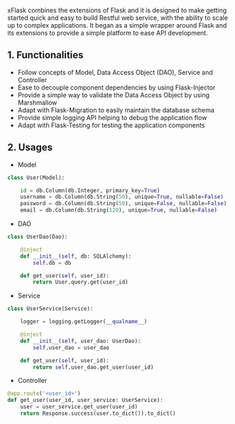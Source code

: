 xFlask combines the extensions of Flask and it is designed to make getting started quick and easy to build Restful web service, with the ability to scale up to complex applications. It began as a simple wrapper around Flask and its extensions to provide a simple platform to ease API development.
## 1. Functionalities

* Follow concepts of Model, Data Access Object (DAO), Service and Controller
* Ease to decouple component dependencies by using Flask-Injector
* Provide a simple way to validate the Data Access Object by using Marshmallow
* Adapt with Flask-Migration to easily maintain the database schema
* Provide simple logging API helping to debug the application flow
* Adapt with Flask-Testing for testing the application components
 

## 2. Usages

* Model

```python
class User(Model):

    id = db.Column(db.Integer, primary_key=True)
    username = db.Column(db.String(50), unique=True, nullable=False)
    password = db.Column(db.String(50), unique=False, nullable=False)
    email = db.Column(db.String(120), unique=True, nullable=False)
```

* DAO

```python
class UserDao(Dao):

    @inject
    def __init__(self, db: SQLAlchemy):
        self.db = db

    def get_user(self, user_id):
        return User.query.get(user_id)

```

* Service

```python
class UserService(Service):

    logger = logging.getLogger(__qualname__)

    @inject
    def __init__(self, user_dao: UserDao):
        self.user_dao = user_dao

    def get_user(self, user_id):
        return self.user_dao.get_user(user_id)
```

* Controller

```python
@app.route('<user_id>')
def get_user(user_id, user_service: UserService):
    user = user_service.get_user(user_id)
    return Response.success(user.to_dict()).to_dict()

```